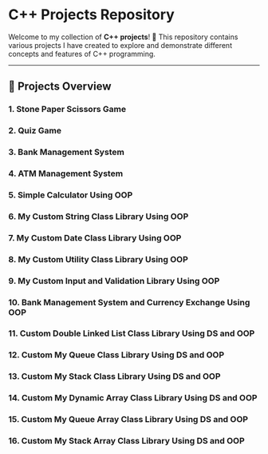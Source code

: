 # C++ Projects Repository

Welcome to my collection of **C++ projects**! 🎉 This repository contains various projects I have created to explore and demonstrate different concepts and features of
C++ programming.

---

## 🚀 Projects Overview

### 1. **Stone Paper Scissors Game**

### 2. **Quiz Game**

### 3. **Bank Management System**

### 4. **ATM Management System**

### 5. **Simple Calculator Using OOP**

### 6. **My Custom String Class Library Using OOP**

### 7. **My Custom Date Class Library Using OOP**

### 8. **My Custom Utility Class Library Using OOP**

### 9. **My Custom Input and Validation Library Using OOP**

### 10. **Bank Management System and Currency Exchange Using OOP**

### 11. **Custom Double Linked List Class Library Using DS and OOP**

### 12. **Custom My Queue Class Library Using DS and OOP**

### 13. **Custom My Stack Class Library Using DS and OOP**

### 14. **Custom My Dynamic Array Class Library Using DS and OOP**

### 15. **Custom My Queue Array Class Library Using DS and OOP**

### 16. **Custom My Stack Array Class Library Using DS and OOP**

